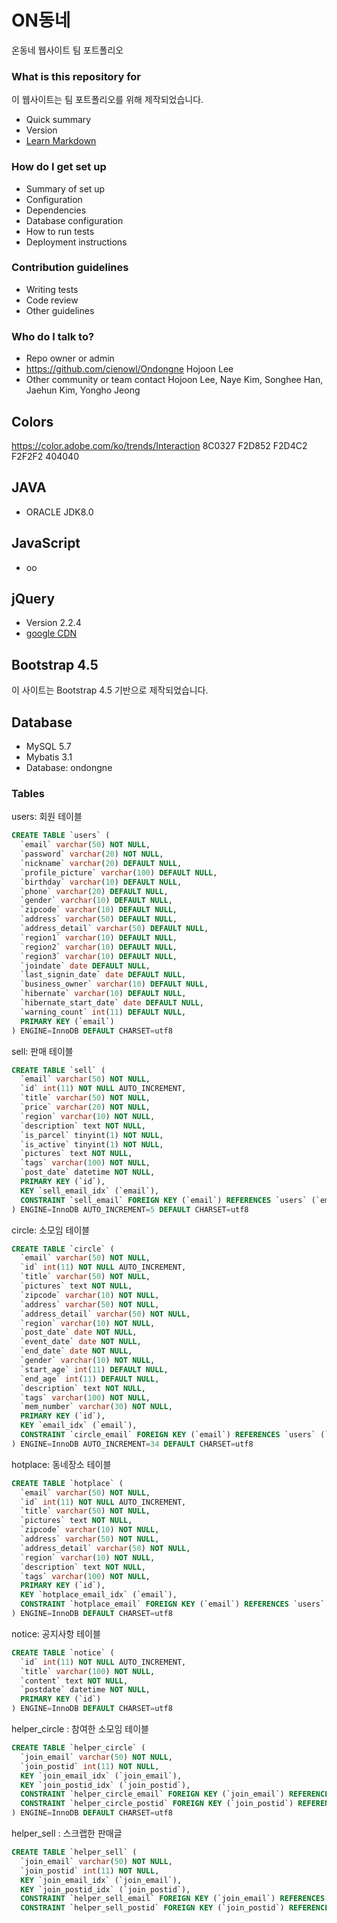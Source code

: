 # ON동네

온동네 웹사이트 팀 포트폴리오

### What is this repository for

이 웹사이트는 팀 포트폴리오를 위해 제작되었습니다.

* Quick summary
* Version
* [Learn Markdown](https://bitbucket.org/tutorials/markdowndemo)

### How do I get set up

* Summary of set up
* Configuration
* Dependencies
* Database configuration
* How to run tests
* Deployment instructions

### Contribution guidelines

* Writing tests
* Code review
* Other guidelines

### Who do I talk to?

* Repo owner or admin
* https://github.com/cienowl/Ondongne
  Hojoon Lee
* Other community or team contact
  Hojoon Lee, Naye Kim, Songhee Han, Jaehun Kim, Yongho Jeong

## Colors
https://color.adobe.com/ko/trends/Interaction
8C0327
F2D852
F2D4C2
F2F2F2
404040

## JAVA

* ORACLE JDK8.0

## JavaScript

* oo

## jQuery

* Version 2.2.4
* [google CDN](https://ajax.googleapis.com/ajax/libs/jquery/2.2.4/jquery.min.js)

## Bootstrap 4.5

이 사이트는 Bootstrap 4.5 기반으로 제작되었습니다.

## Database

* MySQL 5.7
* Mybatis 3.1
* Database: ondongne

### Tables

users: 회원 테이블

~~~sql
CREATE TABLE `users` (
  `email` varchar(50) NOT NULL,
  `password` varchar(20) NOT NULL,
  `nickname` varchar(20) DEFAULT NULL,
  `profile_picture` varchar(100) DEFAULT NULL,
  `birthday` varchar(10) DEFAULT NULL,
  `phone` varchar(20) DEFAULT NULL,
  `gender` varchar(10) DEFAULT NULL,
  `zipcode` varchar(10) DEFAULT NULL,
  `address` varchar(50) DEFAULT NULL,
  `address_detail` varchar(50) DEFAULT NULL,
  `region1` varchar(10) DEFAULT NULL,
  `region2` varchar(10) DEFAULT NULL,
  `region3` varchar(10) DEFAULT NULL,
  `joindate` date DEFAULT NULL,
  `last_signin_date` date DEFAULT NULL,
  `business_owner` varchar(10) DEFAULT NULL,
  `hibernate` varchar(10) DEFAULT NULL,
  `hibernate_start_date` date DEFAULT NULL,
  `warning_count` int(11) DEFAULT NULL,
  PRIMARY KEY (`email`)
) ENGINE=InnoDB DEFAULT CHARSET=utf8
~~~

sell: 판매 테이블

~~~sql
CREATE TABLE `sell` (
  `email` varchar(50) NOT NULL,
  `id` int(11) NOT NULL AUTO_INCREMENT,
  `title` varchar(50) NOT NULL,
  `price` varchar(20) NOT NULL,
  `region` varchar(10) NOT NULL,
  `description` text NOT NULL,
  `is_parcel` tinyint(1) NOT NULL,
  `is_active` tinyint(1) NOT NULL,
  `pictures` text NOT NULL,
  `tags` varchar(100) NOT NULL,
  `post_date` datetime NOT NULL,
  PRIMARY KEY (`id`),
  KEY `sell_email_idx` (`email`),
  CONSTRAINT `sell_email` FOREIGN KEY (`email`) REFERENCES `users` (`email`) ON DELETE CASCADE ON UPDATE CASCADE
) ENGINE=InnoDB AUTO_INCREMENT=5 DEFAULT CHARSET=utf8
~~~

circle: 소모임 테이블

~~~sql
CREATE TABLE `circle` (
  `email` varchar(50) NOT NULL,
  `id` int(11) NOT NULL AUTO_INCREMENT,
  `title` varchar(50) NOT NULL,
  `pictures` text NOT NULL,
  `zipcode` varchar(10) NOT NULL,
  `address` varchar(50) NOT NULL,
  `address_detail` varchar(50) NOT NULL,
  `region` varchar(10) NOT NULL,
  `post_date` date NOT NULL,
  `event_date` date NOT NULL,
  `end_date` date NOT NULL,
  `gender` varchar(10) NOT NULL,
  `start_age` int(11) DEFAULT NULL,
  `end_age` int(11) DEFAULT NULL,
  `description` text NOT NULL,
  `tags` varchar(100) NOT NULL,
  `mem_number` varchar(30) NOT NULL,
  PRIMARY KEY (`id`),
  KEY `email_idx` (`email`),
  CONSTRAINT `circle_email` FOREIGN KEY (`email`) REFERENCES `users` (`email`) ON DELETE CASCADE ON UPDATE CASCADE
) ENGINE=InnoDB AUTO_INCREMENT=34 DEFAULT CHARSET=utf8
~~~

hotplace: 동네장소 테이블

~~~sql
CREATE TABLE `hotplace` (
  `email` varchar(50) NOT NULL,
  `id` int(11) NOT NULL AUTO_INCREMENT,
  `title` varchar(50) NOT NULL,
  `pictures` text NOT NULL,
  `zipcode` varchar(10) NOT NULL,
  `address` varchar(50) NOT NULL,
  `address_detail` varchar(50) NOT NULL,
  `region` varchar(10) NOT NULL,
  `description` text NOT NULL,
  `tags` varchar(100) NOT NULL,
  PRIMARY KEY (`id`),
  KEY `hotplace_email_idx` (`email`),
  CONSTRAINT `hotplace_email` FOREIGN KEY (`email`) REFERENCES `users` (`email`) ON DELETE CASCADE ON UPDATE CASCADE
) ENGINE=InnoDB DEFAULT CHARSET=utf8
~~~

notice: 공지사항 테이블

~~~sql
CREATE TABLE `notice` (
  `id` int(11) NOT NULL AUTO_INCREMENT,
  `title` varchar(100) NOT NULL,
  `content` text NOT NULL,
  `postdate` datetime NOT NULL,
  PRIMARY KEY (`id`)
) ENGINE=InnoDB DEFAULT CHARSET=utf8
~~~

helper_circle : 참여한 소모임 테이블

~~~sql
CREATE TABLE `helper_circle` (
  `join_email` varchar(50) NOT NULL,
  `join_postid` int(11) NOT NULL,
  KEY `join_email_idx` (`join_email`),
  KEY `join_postid_idx` (`join_postid`),
  CONSTRAINT `helper_circle_email` FOREIGN KEY (`join_email`) REFERENCES `users` (`email`) ON DELETE CASCADE ON UPDATE CASCADE,
  CONSTRAINT `helper_circle_postid` FOREIGN KEY (`join_postid`) REFERENCES `circle` (`id`) ON DELETE CASCADE ON UPDATE CASCADE
) ENGINE=InnoDB DEFAULT CHARSET=utf8
~~~

helper_sell : 스크랩한 판매글

~~~sql
CREATE TABLE `helper_sell` (
  `join_email` varchar(50) NOT NULL,
  `join_postid` int(11) NOT NULL,
  KEY `join_email_idx` (`join_email`),
  KEY `join_postid_idx` (`join_postid`),
  CONSTRAINT `helper_sell_email` FOREIGN KEY (`join_email`) REFERENCES `users` (`email`) ON DELETE NO ACTION ON UPDATE NO CASCADE,
  CONSTRAINT `helper_sell_postid` FOREIGN KEY (`join_postid`) REFERENCES `sell` (`id`) ON DELETE CASCADE ON UPDATE CASCADE